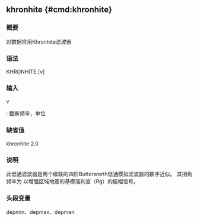 ## khronhite {#cmd:khronhite}

### 概要

对数据应用Khronhite滤波器

### 语法

KHRONHITE \[v\]

### 输入

v

:   截断频率，单位

### 缺省值

khronhite 2.0

### 说明

此低通滤波器是两个级联的四阶Butterworth低通模拟滤波器的数字近似。
其拐角频率为 以增强区域地震的基模瑞利波（Rg）的振幅信号。

### 头段变量

depmin、depmax、depmen
